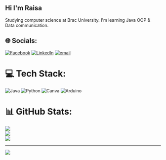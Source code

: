 ## Hi I'm Raisa
Studying computer science at Brac University.
I'm learning Java OOP & Data communication.<br> 

## 🌐 Socials:
[![Facebook](https://img.shields.io/badge/Facebook-%231877F2.svg?logo=Facebook&logoColor=white)](https://facebook.com/https://www.facebook.com/rafiataimur.raisa) [![LinkedIn](https://img.shields.io/badge/LinkedIn-%230077B5.svg?logo=linkedin&logoColor=white)](https://linkedin.com/in/https://www.linkedin.com/in/rafia-taimur-raisa-7484aa351/) [![email](https://img.shields.io/badge/Email-D14836?logo=gmail&logoColor=white)](mailto:taimurraisa@gmail.com) 

# 💻 Tech Stack:
![Java](https://img.shields.io/badge/java-%23ED8B00.svg?style=for-the-badge&logo=openjdk&logoColor=white) ![Python](https://img.shields.io/badge/python-3670A0?style=for-the-badge&logo=python&logoColor=ffdd54) ![Canva](https://img.shields.io/badge/Canva-%2300C4CC.svg?style=for-the-badge&logo=Canva&logoColor=white) ![Arduino](https://img.shields.io/badge/-Arduino-00979D?style=for-the-badge&logo=Arduino&logoColor=white)
# 📊 GitHub Stats:
![](https://github-readme-stats.vercel.app/api?username=RafiaTaimurRaisa&theme=dark&hide_border=false&include_all_commits=false&count_private=false)<br/>
![](https://github-readme-streak-stats.herokuapp.com/?user=RafiaTaimurRaisa&theme=dark&hide_border=false)<br/>
![](https://github-readme-stats.vercel.app/api/top-langs/?username=RafiaTaimurRaisa&theme=dark&hide_border=false&include_all_commits=false&count_private=false&layout=compact)

---
[![](https://visitcount.itsvg.in/api?id=RafiaTaimurRaisa&icon=0&color=0)](https://visitcount.itsvg.in)

<!-- Proudly created with GPRM ( https://gprm.itsvg.in ) -->

<!--
**taimurraisa/taimurraisa** is a ✨ _special_ ✨ repository because its `README.md` (this file) appears on your GitHub profile.

Here are some ideas to get you started:

- 🔭 I’m currently working on ...
- 🌱 I’m currently learning ...
- 👯 I’m looking to collaborate on ...
- 🤔 I’m looking for help with ...
- 💬 Ask me about ...
- 📫 How to reach me: ...
- 😄 Pronouns: ...
- ⚡ Fun fact: ...
-->
